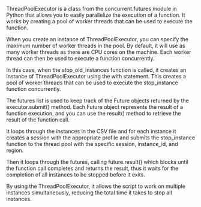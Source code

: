ThreadPoolExecutor is a class from the concurrent.futures module in Python that allows you to easily parallelize the execution of a function. It works by creating a pool of worker threads that can be used to execute the function.

When you create an instance of ThreadPoolExecutor, you can specify the maximum number of worker threads in the pool. By default, it will use as many worker threads as there are CPU cores on the machine. Each worker thread can then be used to execute a function concurrently.

In this case, when the stop_old_instances function is called, it creates an instance of ThreadPoolExecutor using the with statement. This creates a pool of worker threads that can be used to execute the stop_instance function concurrently.

The futures list is used to keep track of the Future objects returned by the executor.submit() method. Each Future object represents the result of a function execution, and you can use the result() method to retrieve the result of the function call.

It loops through the instances in the CSV file and for each instance it creates a session with the appropriate profile and submits the stop_instance function to the thread pool with the specific session, instance_id, and region.

Then it loops through the futures, calling future.result() which blocks until the function call completes and returns the result, thus it waits for the completion of all instances to be stopped before it exits.

By using the ThreadPoolExecutor, it allows the script to work on multiple instances simultaneously, reducing the total time it takes to stop all instances.
